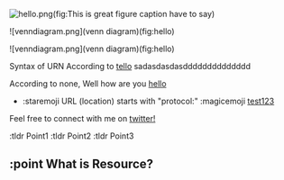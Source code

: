 ![hello.png](Hello)(fig:This is great figure caption have to say)

![venndiagram.png](venn diagram)(fig:hello)

![venndiagram.png](venn diagram)(fig:hello)

Syntax of URN According to [tello](sd) sadasdasdasdddddddddddddd

According to none,
Well how are you [hello](link)

- :staremoji URL (location) starts with "protocol:"  :magicemoji [test123](testing)


Feel free to connect with me on <a href="https://twitter.com/CuriouZmystee" class="ahrefmd">twitter!</a> 

:tldr Point1
:tldr Point2
:tldr Point3


## :point What is Resource? 